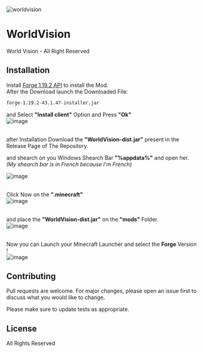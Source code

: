 ![worldvision](https://user-images.githubusercontent.com/81307833/199050361-e85ce4ac-0963-4e55-98c2-3a5767613f28.png)
# WorldVision

World Vision - All Right Reserved

## Installation

Install [Forge 1.19.2 API](https://bit.ly/3DozQjb) to install the Mod.
<br>
After the Download launch the Downloaded File:
```bash
forge-1.19.2-43.1.47-installer.jar
```
and Select **"Install client"** Option and Press **"Ok"** <br>
![image](https://user-images.githubusercontent.com/81307833/199042873-1ccea1a9-da99-422d-ac6b-dba31e72267c.png) <br> <br>

after Installation Download the **"WorldVision-dist.jar"** present in the Release Page of The Repository. <br>

and shearch on you Windows Shearch Bar **"%appdata%"** and open her. *(My shearch bar is in French because I'm French)* <br>

![image](https://user-images.githubusercontent.com/81307833/199044532-1884f8af-2fd5-4b23-b927-edadd367046a.png) <br> <br>

Click Now on the **".minecraft"** <br>
![image](https://user-images.githubusercontent.com/81307833/199048420-8e6d20fb-fb54-4400-a6a6-6807664bb25c.png) <br> <br>

and place the **"WorldVision-dist.jar"** on the **"mods"** Folder. <br>
![image](https://user-images.githubusercontent.com/81307833/199048793-17cd1ae9-ddd8-4b10-ad60-26e81db13454.png) <br> <br>

Now you can Launch your Minecraft Launcher and select the **Forge** Version ! <br>
![image](https://user-images.githubusercontent.com/81307833/199049195-1eb6738d-7e7b-483f-83b7-a228ac34fde6.png)


## Contributing
Pull requests are welcome. For major changes, please open an issue first to discuss what you would like to change.

Please make sure to update tests as appropriate.

## License
All Rights Reserved
